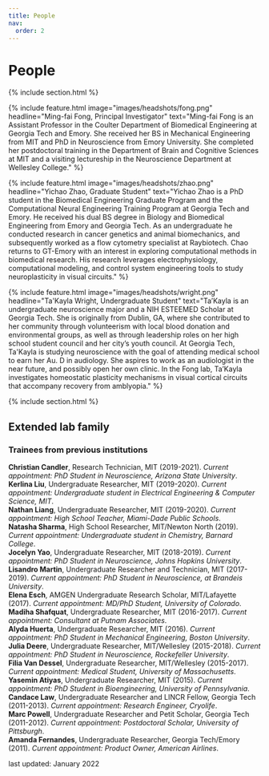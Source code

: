 ```yaml
---
title: People
nav:
  order: 2
---
```


# <i class="fas fa-users"></i>People

{% include section.html %}

{%
  include feature.html
  image="images/headshots/fong.png"
  headline="Ming-fai Fong, Principal Investigator"
  text="Ming-fai Fong is an Assistant Professor in the Coulter Department of Biomedical Engineering at Georgia Tech and Emory.  She received her BS in Mechanical Engineering from MIT and PhD in Neuroscience from Emory University.  She completed her postdoctoral training in the Department of Brain and Cognitive Sciences at MIT and a visiting lectureship in the Neuroscience Department at Wellesley College."
%}

{%
  include feature.html
  image="images/headshots/zhao.png"
  headline="Yichao Zhao, Graduate Student"
  text="Yichao Zhao is a PhD student in the Biomedical Engineering Graduate Program and the Computational Neural Engineering Training Program at Georgia Tech and Emory.  He received his dual BS degree in Biology and Biomedical Engineering from Emory and Georgia Tech. As an undergraduate he conducted research in cancer genetics and animal biomechanics, and subsequently worked as a flow cytometry specialist at Raybiotech.  Chao returns to GT-Emory with an interest in exploring computational methods in biomedical research.  His research leverages electrophysiology, computational modeling, and control system engineering tools to study neuroplasticity in visual circuits."
%}

{%
  include feature.html
  image="images/headshots/wright.png"
  headline="Ta'Kayla Wright, Undergraduate Student"
  text="Ta’Kayla is an undergraduate neuroscience major and a NIH ESTEEMED Scholar at Georgia Tech.  She is originally from Dublin, GA, where she contributed to her community through volunteerism with local blood donation and environmental groups, as well as through leadership roles on her high school student council and her city’s youth council.  At Georgia Tech, Ta'Kayla is studying neuroscience with the goal of attending medical school to earn her Au. D in audiology. She aspires to work as an audiologist in the near future, and possibly open her own clinic.  In the Fong lab, Ta’Kayla investigates homeostatic plasticity mechanisms in visual cortical circuits that accompany recovery from amblyopia."
%}

{% include section.html %}
## Extended lab family

### Trainees from previous institutions
**Christian Candler**, Research Technician, MIT (2019-2021). *Current appointment: PhD Student in Neuroscience, Arizona State University*.<br>
**Kerlina Liu**, Undergraduate Researcher, MIT (2019-2020). *Current appointment: Undergraduate student in Electrical Engineering & Computer Science, MIT*.<br>
**Nathan Liang**, Undergraduate Researcher, MIT (2019-2020). *Current appointment: High School Teacher, Miami-Dade Public Schools*.<br>
**Natasha Sharma**, High School Researcher, MIT/Newton North (2019). *Current appointment: Undergraduate student in Chemistry, Barnard College*.<br>
**Jocelyn Yao**, Undergraduate Researcher, MIT (2018-2019). *Current appointment: PhD Student in Neuroscience, Johns Hopkins University*.<br>
**Lisandro Martin**, Undergraduate Researcher and Technician, MIT (2017-2019). *Current appointment: PhD Student in Neuroscience, at Brandeis University*.<br>
**Elena Esch**, AMGEN Undergraduate Research Scholar, MIT/Lafayette (2017). *Current appointment: MD/PhD Student, University of Colorado*.<br>
**Madiha Shafquat**, Undergraduate Researcher, MIT (2016-2017). *Current appointment: Consultant at Putnam Associates*.<br>
**Alyda Huerta**, Undergraduate Researcher, MIT (2016). *Current appointment: PhD Student in Mechanical Engineering, Boston University*.<br>
**Julia Deere**, Undergraduate Researcher, MIT/Wellesley (2015-2018). *Current appointment: PhD Student in Neuroscience, Rockefeller University*.<br>
**Filia Van Dessel**, Undergraduate Researcher, MIT/Wellesley (2015-2017). *Current appointment: Medical Student, University of Massachusetts*.<br>
**Yasemin Atiyas**, Undergraduate Researcher, MIT (2015). *Current appointment: PhD Student in Bioengineering, University of Pennsylvania*.<br>
**Candace Law**, Undergraduate Researcher and LINCR Fellow, Georgia Tech (2011-2013). *Current appointment: Research Engineer, Cryolife*.<br>
**Marc Powell**, Undergraduate Researcher and Petit Scholar, Georgia Tech (2011-2012). *Current appointment: Postdoctoral Scholar, University of Pittsburgh*.<br>
**Amanda Fernandes**, Undergraduate Researcher, Georgia Tech/Emory (2011). *Current appointment: Product Owner, American Airlines*.<br>

last updated: January 2022

